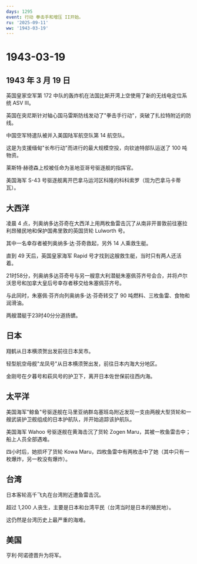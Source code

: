 ```yaml
---
days: 1295
event: 行动 拳击手和增压 II开始。
ru: '2025-09-11'
ww: '1943-03-19'
---
```


# 1943-03-19

## 1943 年 3 月 19 日

英国皇家空军第 172
中队的轰炸机在法国比斯开湾上空使用了新的无线电定位系统 ASV III。

英国在突尼斯针对轴心国马雷斯防线发动了"拳击手行动"，突破了扎拉特附近的防线。

中国空军特遣队被并入美国陆军航空队第 14 航空队。

这是为支援缅甸"长布行动"而进行的最大规模空投，向钦迪特部队运送了 100
吨物资。

莱斯特·赫德森上校被任命为圣地亚哥号驱逐舰的指挥官。

美国海军 S-43
号驱逐舰离开巴拿马运河区科隆的科科索罗（现为巴拿马卡蒂瓦）。

## 大西洋

凌晨 4
点，列奥纳多达芬奇在大西洋上用两枚鱼雷击沉了从南非开普敦前往塞拉利昂殖民地和保护国弗里敦的英国货轮
Lulworth 号。

其中一名幸存者被列奥纳多·达·芬奇救起，另外 14 人乘救生艇。

直到 49 天后，英国皇家海军 Rapid
号才找到这艘救生艇，当时只有两人还活着。

21时58分，列奥纳多达芬奇号与另一艘意大利潜艇朱塞佩芬齐号会合，并将卢尔沃思号和加拿大皇后号幸存者移交给朱塞佩芬齐号。

与此同时，朱塞佩·芬齐向列奥纳多·达·芬奇转交了 90
吨燃料、三枚鱼雷、食物和润滑油。

两艘潜艇于23时40分分道扬镳。

## 日本

翔鹤从日本横须贺出发前往日本吴市。

轻型航空母舰"龙凤号"从日本横须贺出发，前往日本内海大分地区。

金刚号在夕暮号和萩风号的护卫下，离开日本佐世保前往西内海。

## 太平洋

美国海军"鲸鱼"号驱逐舰在马里亚纳群岛塞班岛附近发现一支由两艘大型货轮和一艘武装护卫舰组成的日本护航队，并开始追踪该护航队。

美国海军 Wahoo 号驱逐舰在黄海击沉了货轮 Zogen
Maru，其被一枚鱼雷击中；船上人员全部遇难。

四小时后，她损坏了货轮 Kowa
Maru，四枚鱼雷中有两枚击中了她（其中只有一枚爆炸，另一枚没有爆炸）。

## 台湾

日本客轮高千飞丸在台湾附近遭鱼雷击沉。

超过 1,200 人丧生，主要是日本和台湾平民（台湾当时是日本的殖民地）。

这仍然是台湾历史上最严重的海难。

## 美国

亨利·阿诺德晋升为将军。